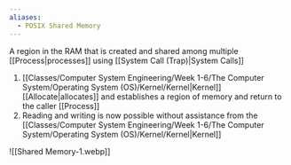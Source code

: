 ```yaml
---
aliases:
  - POSIX Shared Memory
---
```

A region in the RAM that is created and shared among multiple [[Process|processes]] using [[System Call (Trap)|System Calls]] 

1. [[Classes/Computer System Engineering/Week 1-6/The Computer System/Operating System (OS)/Kernel/Kernel|Kernel]] [[Allocate|allocates]] and establishes a region of memory and return to the caller [[Process]]
2. Reading and writing is now possible without assistance from the [[Classes/Computer System Engineering/Week 1-6/The Computer System/Operating System (OS)/Kernel/Kernel|Kernel]]

![[Shared Memory-1.webp]]
